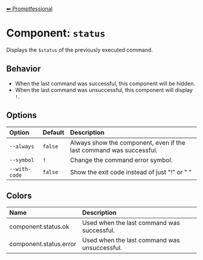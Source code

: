 [⬅ Promptfessional](../README.md#documentation)

# Component: `status`

Displays the `$status` of the previously executed command.

## Behavior

- When the last command was successful, this component will be hidden.
- When the last command was unsuccessful, this component will display `!`.

## Options

|Option|Default|Description|
|:--|:--|:--|
|`--always`|`false`|Always show the component, even if the last command was successful.|
|`--symbol`|`!`|Change the command error symbol.|
|`--with-code`|`false`|Show the exit code instead of just "!" or " "|

## Colors

|Name|Description|
|:--|:--|
|component.status.ok|Used when the last command was successful.|
|component.status.error|Used when the last command was unsuccessful.|
